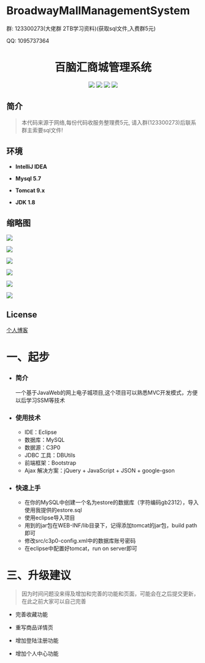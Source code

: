 # BroadwayMallManagementSystem

<p>群: 123300273(大佬群 2TB学习资料)(获取sql文件,入费群5元)</p>
<p>QQ: 1095737364</p>
<p>
    <h1 align="center">百脑汇商城管理系统</h1>
</p>

<p align="center">
	<img src="https://img.shields.io/badge/jdk-1.8-orange.svg"/>
    <img src="https://img.shields.io/badge/serlvet-1.x-lightgrey.svg"/>
    <img src="https://img.shields.io/badge/jsp-1.x-blue.svg"/>
    <img src="https://img.shields.io/badge/jdbc-1.0.x-yellow.svg"/>
</p>

## 简介

>本代码来源于网络,每份代码收服务整理费5元, 请入群(123300273)后联系群主索要sql文件!
>


## 环境

- <b>IntelliJ IDEA</b>

- <b>Mysql 5.7</b>

- <b>Tomcat 9.x</b>

- <b>JDK 1.8</b>



## 缩略图

![](https://img2020.cnblogs.com/blog/588112/202012/588112-20201227233535407-4787434.png)

![](https://img2020.cnblogs.com/blog/588112/202012/588112-20201227233548332-929720414.png)

![](https://img2020.cnblogs.com/blog/588112/202012/588112-20201227233555628-119953798.png)

![](https://img2020.cnblogs.com/blog/588112/202012/588112-20201227233605639-2062705549.png)

![](https://img2020.cnblogs.com/blog/588112/202012/588112-20201227233614215-1385240153.png)

![](https://img2020.cnblogs.com/blog/588112/202012/588112-20201227233622985-529660845.png)


## License

[个人博客](https://www.cnblogs.com/yysbolg/)

# 一、起步
- ### 简介

	一个基于JavaWeb的网上电子城项目,这个项目可以熟悉MVC开发模式，方便以后学习SSM等技术

- ### 使用技术
	* IDE：Eclipse
	* 数据库：MySQL
	* 数据源：C3P0 
	* JDBC 工具：DBUtils
	* 前端框架：Bootstrap
	* Ajax 解决方案：jQuery + JavaScript + JSON + google-gson

- ### 快速上手
	- 在你的MySQL中创建一个名为estore的数据库（字符编码gb2312），导入使用我提供的estore.sql
	- 使用eclipse导入项目
	- 用到的jar包在WEB-INF/lib目录下，记得添加tomcat的jar包，build path即可
	- 修改src/c3p0-config.xml中的数据库账号密码
	- 在eclipse中配置好tomcat，run on server即可

# 三、升级建议

> 因为时间问题没来得及增加和完善的功能和页面，可能会在之后提交更新，在此之前大家可以自己完善

- 完善收藏功能

- 重写商品详情页
	
- 增加登陆注册功能

- 增加个人中心功能








 

